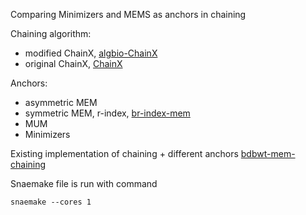 Comparing Minimizers and MEMS as anchors in chaining

Chaining algorithm: 
* modified ChainX, [algbio-ChainX](https://github.com/nrizzo/algbio-ChainX)
* original ChainX, [ChainX](https://github.com/at-cg/ChainX)

Anchors:
* asymmetric MEM
* symmetric MEM, r-index, [br-index-mem](https://github.com/algbio/br-index-mems)
* MUM
* Minimizers

Existing implementation of chaining + different anchors [bdbwt-mem-chaining](https://github.com/algbio/bdbwt-mem-chaining)

Snaemake file is run with command 
```
snaemake --cores 1
```